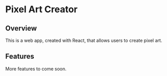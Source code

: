 # Pixel Art Creator

## Overview

This is a web app, created with React, that allows users to create pixel art.

## Features

More features to come soon.
